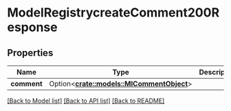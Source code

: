# ModelRegistrycreateComment200Response

## Properties

Name | Type | Description | Notes
------------ | ------------- | ------------- | -------------
**comment** | Option<[**crate::models::MlCommentObject**](MlCommentObject.md)> |  | [optional]

[[Back to Model list]](../README.md#documentation-for-models) [[Back to API list]](../README.md#documentation-for-api-endpoints) [[Back to README]](../README.md)


